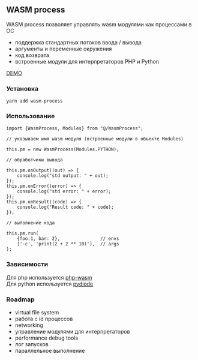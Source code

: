 ## WASM process

WASM process позволяет управлять wasm модулями как процессами в OC

- поддержка стандартных потоков ввода / вывода
- аргументы и переменные окружения
- код возврата
- встроенные модули для интерпретаторов PHP и Python

[DEMO](DEMO)
    
### Установка

    yarn add wasm-process

### Использование

    import {WasmProcess, Modules} from "@/WasmProcess";

    // указываем имя wasm модуля (встроенные модули в объекте Modules)

    this.pm = new WasmProcess(Modules.PYTHON);

    // обработчики вывода

    this.pm.onOutput((out) => {
        console.log("std output: " + out);
    });
    this.pm.onError((error) => {
        console.log("std error: " + error);
    });
    this.pm.onResult((code) => {
        console.log("Result code: " + code);
    });

    // выполнение кода

    this.pm.run(
        {foo:1, bar: 2},               // envs
        ['-c', 'print(2 + 2 ** 10)'],  // args
    );

### Зависимости

Для php используется [php-wasm](https://php-wasm.seanmorr.is/)  
Для python используется [pydiode](https://pyodide.org/en/stable/)  

### Roadmap

- virtual file system
- работа с id процессов
- networking
- управление модулями для интерпретаторов
- performance debug tools
- лог запусков
- параллельное выполнение

